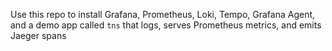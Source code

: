 Use this repo to install Grafana, Prometheus, Loki, Tempo, Grafana Agent, and a demo app called `tns` that logs, serves Prometheus metrics, and emits Jaeger spans

